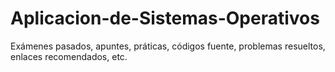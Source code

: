 # Aplicacion-de-Sistemas-Operativos
Exámenes pasados, apuntes, práticas, códigos fuente, problemas resueltos, enlaces recomendados, etc.
